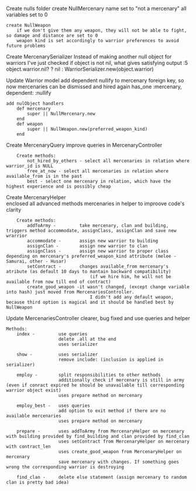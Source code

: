 Create nulls folder
    create NullMercenary
        name set to "not a mercenary"
        all variables set to 0 

    create NullWeapon
        if we don't give them any weapon, they will not be able to fight, so damage and distance are set to 0
        weapon kind is set accordingly to warrior preferences to avoid future problems 


Create MercenarySerializer
    Instead of making another null object for warriors I've just checked if object is not nil, what gives satisfying output
        :5 object.warrior.nil? ?  nil : WarriorSerializer.new(object.warrior)


Update Warrior model
    add  dependent nullify to mercenary foreign key, so now mercenaries can be dismissed and hired again
        has_one :mercenary, dependent: :nullify

    add nulObject handlers
        def mercenary
            super || NullMercenary.new
        end
        def weapon
            super || NullWeapon.new(preferred_weapon_kind) 
        end


Create MercenaryQuery
    improve queries in MercenaryController

        Create methods:
            not_hired_by_others - select all mercenaries in relation where warrior_id is NULL
            free_at_now - select all mercenaries in relation where available_from is in the past
            best - select one mercenary in relation, which have the highest experience and is possibly cheap

         
Create MercenaryHelper   
    enclosed all advanced methods mercenaries in helper to improove code's clarity

        Create methods:
            addToArmy -         take mercenary, clan and building, triggers method accommodate, assignClass, assignClan and save new wrarrior
            accommodate -       assign new warrior to building
            assignClan -        assign new warrior to clan
            assignClass -       assign new warrior to proper class depending on mercenary's preferred_weapon_kind attribute (melee - Samurai, other - Husar)
            setContract -       changes available_from mercenary's atribute (as default 10 days to mantain backward compatibility)
                                    (if we hire him, he will not be available from now till end of contract)
            create_good_weapon -it wasn't changed, (except change variable into hash) just moved from MercenariesController. 
                                    I didn't add any default weapon, because third option is magical and it should be handled best by NullWeapon


Update MercenariesController
    clearer, bug fixed and use queries and helper

    Methods:
        index -         use queries 
                        delete .all at the end
                        uses serializer

        show -          uses serializer 
                        remove include: (inclusion is applied in serializer)

        employ -        split responsibilities to other methods
                        additionally check if mercenary is still in army (even if conract expired he should be unavailable till corresponding warrior object exist)
                        uses prepare method on mercenary
        
        employ_best -   uses queries
                        add option to exit method if there are no available mercenaries
                        uses prepare method on mercenary 

        prepare -       uses addToArmy from MercenaryHelper on mercenary with building provided by find_building and clan provided by find_clan
                        uses setContract from MercenaryHelper on mercenary with contract_len
                        uses create_good_weapon from MercenaryHelper on mercenary
                        save mercenary with changes. If something goes wrong the corresponding warrior is destroying
        
        find_clan -     delete else statement (assign mercenary to random clan is pretty bad idea)



